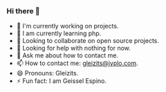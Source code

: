 ### Hi there 👋

- 🔭 I'm currently working on projects.
- 🌱 I am currently learning php.
- 👯 Looking to collaborate on open source projects.
- 🤔 Looking for help with nothing for now.
- 💬 Ask me about how to contact me.
- 📫 How to contact me: gleizits@jyplo.com.
- 😄 Pronouns: Gleizits.
- ⚡ Fun fact: I am Geissel Espino.
